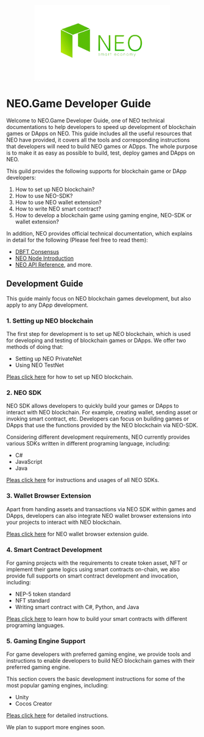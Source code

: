 <div align="center">  
<img src="./images/neo-logo.png" alt="NEO-Tutorial" height="200">
</div>

# NEO.Game Developer Guide
Welcome to NEO.Game Developer Guide, one of NEO technical documentations to help developers to speed up development of blockchain games or DApps on NEO. This guide includes all the useful resources that NEO have provided, it covers all the tools and corresponding instructions that developers will need to build NEO games or ADpps. The whole purpose is to make it as easy as possible to build, test, deploy games and DApps on NEO.

This guild provides the following supports for blockchain game or DApp developers:
1. How to set up NEO blockchain?
2. How to use NEO-SDK?
3. How to use NEO wallet extension?
4. How to write NEO smart contract?
5. How to develop a blockchain game using gaming engine, NEO-SDK or wallet extension?

In addition, NEO provides official technical documentation, which explains in detail for the following (Please feel free to read them): 
* [DBFT Consensus](https://docs.neo.org/en-us/basic/consensus/whitepaper.html)
* [NEO Node Introduction](https://docs.neo.org/en-us/node/introduction.html)
* [NEO API Reference](https://docs.neo.org/en-us/node/cli/latest-version/api.html), and more.

## Development Guide
This guide mainly focus on NEO blockchain games development, but also apply to any DApp development. 
### **1. Setting up NEO blockchain**
The first step for development is to set up NEO blockchain, which is used for developing and testing of blockchain games or DApps. We offer two methods of doing that:
* Setting up NEO PrivateNet
* Using NEO TestNet

[Pleas click here](./1.Setting_Up_NEO_Blockchain.md) for how to set up NEO blockchain.
### **2. NEO SDK**
NEO SDK allows developers to quickly build your games or DApps to interact with NEO blockchain. For example, creating wallet, sending asset or invoking smart contract, etc. Developers can focus on building games or DApps that use the functions provided by the NEO blockchain via NEO-SDK.

Considering different development requirements, NEO currently provides various SDKs written in different programing language, including:
* C#
* JavaScript
* Java

[Pleas click here](./2.NEO_SDK.md) for instructions and usages of all NEO SDKs.

### **3. Wallet Browser Extension**
Apart from handing assets and transactions via NEO SDK within games and DApps, developers can also integrate NEO wallet browser extensions into your projects to interact with NEO blockchain. 

[Pleas click here](./3.Wallet_Browser_Extension.md) for NEO wallet browser extension guide.

### **4. Smart Contract Development**
For gaming projects with the requirements to create token asset, NFT or implement their game logics using smart contracts on-chain, we also provide full supports on smart contract development and invocation, including:
* NEP-5 token standard
* NFT standard 
* Writing smart contract with C#, Python, and Java

[Pleas click here](./4.Smart_Contract_Development.md) to learn how to build your smart contracts with different programing languages.


### **5. Gaming Engine Support**
For game developers with preferred gaming engine, we provide tools and instructions to enable developers to build NEO blockchain games with their preferred gaming engine.

This section covers the basic development instructions for some of the most popular gaming engines, including:
* Unity
* Cocos Creator

[Pleas click here](./5.Gaming_Engine_Support.md) for detailed instructions. 

We plan to support more engines soon.